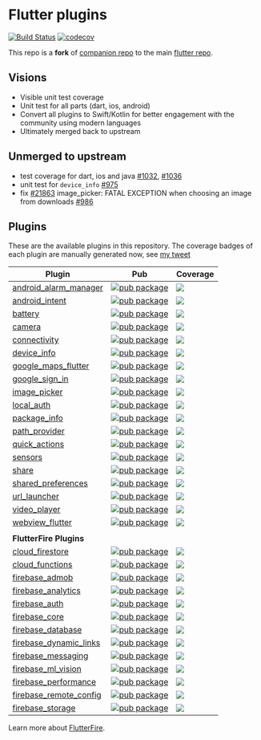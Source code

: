 # Flutter plugins

[![Build Status](https://api.cirrus-ci.com/github/truongsinh/flutter-plugins.svg)](https://cirrus-ci.com/github/truongsinh/flutter-plugins/master)
[![codecov](https://codecov.io/gh/truongsinh/flutter-plugins/branch/master/graph/badge.svg)](https://codecov.io/gh/truongsinh/flutter-plugins)

This repo is a **fork** of [companion repo](https://github.com/flutter/plugins) to the main [flutter
repo](https://github.com/flutter/flutter).

## Visions
- Visible unit test coverage
- Unit test for all parts (dart, ios, android)
- Convert all plugins to Swift/Kotlin for better engagement with the community using modern languages
- Ultimately merged back to upstream

## Unmerged to upstream
- test coverage for dart, ios and java [#1032](https://github.com/flutter/flutter/issues/1032), [#1036](https://github.com/flutter/flutter/issues/1036)
- unit test for `device_info` [#975](https://github.com/flutter/flutter/issues/975)
- fix [#21863](https://github.com/flutter/flutter/issues/21863) image_picker: FATAL EXCEPTION when choosing an image from downloads
[#986](https://github.com/flutter/flutter/issues/986)

## Plugins
These are the available plugins in this repository. The coverage badges of each plugin are manually generated now, see [my tweet](https://twitter.com/truongsinhtn/status/1082253861195108354)

| Plugin | Pub | Coverage |
|--------|-----| -------- |
| [android_alarm_manager](./packages/android_alarm_manager/) | [![pub package](https://img.shields.io/pub/v/android_alarm_manager.svg)](https://pub.dartlang.org/packages/android_alarm_manager) | [![](https://shields-staging-pr-2473.herokuapp.com/badge/endpoint.svg?url=https://008413b2.ngrok.io/coverage_data/android_alarm_manager.json)](https://codecov.io/gh/truongsinh/flutter-plugins/tree/master/packages/android_alarm_manager)
| [android_intent](./packages/android_intent/) | [![pub package](https://img.shields.io/pub/v/android_intent.svg)](https://pub.dartlang.org/packages/android_intent) | [![](https://shields-staging-pr-2473.herokuapp.com/badge/endpoint.svg?url=https://008413b2.ngrok.io/coverage_data/android_intent.json)](https://codecov.io/gh/truongsinh/flutter-plugins/tree/master/packages/android_intent)
| [battery](./packages/battery/) | [![pub package](https://img.shields.io/pub/v/battery.svg)](https://pub.dartlang.org/packages/battery) | [![](https://shields-staging-pr-2473.herokuapp.com/badge/endpoint.svg?url=https://008413b2.ngrok.io/coverage_data/battery.json)](https://codecov.io/gh/truongsinh/flutter-plugins/tree/master/packages/battery)
| [camera](./packages/camera/) | [![pub package](https://img.shields.io/pub/v/camera.svg)](https://pub.dartlang.org/packages/camera) | [![](https://shields-staging-pr-2473.herokuapp.com/badge/endpoint.svg?url=https://008413b2.ngrok.io/coverage_data/camera.json)](https://codecov.io/gh/truongsinh/flutter-plugins/tree/master/packages/camera)
| [connectivity](./packages/connectivity/) | [![pub package](https://img.shields.io/pub/v/connectivity.svg)](https://pub.dartlang.org/packages/connectivity) | [![](https://shields-staging-pr-2473.herokuapp.com/badge/endpoint.svg?url=https://008413b2.ngrok.io/coverage_data/camera.json)](https://codecov.io/gh/truongsinh/flutter-plugins/tree/master/packages/camera)
| [device_info](./packages/device_info/) | [![pub package](https://img.shields.io/pub/v/device_info.svg)](https://pub.dartlang.org/packages/device_info) | [![](https://shields-staging-pr-2473.herokuapp.com/badge/endpoint.svg?url=https://008413b2.ngrok.io/coverage_data/camera.json)](https://codecov.io/gh/truongsinh/flutter-plugins/tree/master/packages/camera)
| [google_maps_flutter](./packages/google_maps_flutter) | [![pub package](https://img.shields.io/pub/v/google_maps_flutter.svg)](https://pub.dartlang.org/packages/google_maps_flutter) | [![](https://shields-staging-pr-2473.herokuapp.com/badge/endpoint.svg?url=https://008413b2.ngrok.io/coverage_data/camera.json)](https://codecov.io/gh/truongsinh/flutter-plugins/tree/master/packages/camera)
| [google_sign_in](./packages/google_sign_in/) | [![pub package](https://img.shields.io/pub/v/google_sign_in.svg)](https://pub.dartlang.org/packages/google_sign_in) | [![](https://shields-staging-pr-2473.herokuapp.com/badge/endpoint.svg?url=https://008413b2.ngrok.io/coverage_data/camera.json)](https://codecov.io/gh/truongsinh/flutter-plugins/tree/master/packages/camera)
| [image_picker](./packages/image_picker/) | [![pub package](https://img.shields.io/pub/v/image_picker.svg)](https://pub.dartlang.org/packages/image_picker) | [![](https://shields-staging-pr-2473.herokuapp.com/badge/endpoint.svg?url=https://008413b2.ngrok.io/coverage_data/image_picker.json)](https://codecov.io/gh/truongsinh/flutter-plugins/tree/master/packages/image_picker)
| [local_auth](./packages/local_auth/) | [![pub package](https://img.shields.io/pub/v/local_auth.svg)](https://pub.dartlang.org/packages/local_auth) | [![](https://shields-staging-pr-2473.herokuapp.com/badge/endpoint.svg?url=https://008413b2.ngrok.io/coverage_data/camera.json)](https://codecov.io/gh/truongsinh/flutter-plugins/tree/master/packages/camera)
| [package_info](./packages/package_info/) | [![pub package](https://img.shields.io/pub/v/package_info.svg)](https://pub.dartlang.org/packages/package_info) | [![](https://shields-staging-pr-2473.herokuapp.com/badge/endpoint.svg?url=https://008413b2.ngrok.io/coverage_data/camera.json)](https://codecov.io/gh/truongsinh/flutter-plugins/tree/master/packages/camera)
| [path_provider](./packages/path_provider/) | [![pub package](https://img.shields.io/pub/v/path_provider.svg)](https://pub.dartlang.org/packages/path_provider) | [![](https://shields-staging-pr-2473.herokuapp.com/badge/endpoint.svg?url=https://008413b2.ngrok.io/coverage_data/path_provider.json)](https://codecov.io/gh/truongsinh/flutter-plugins/tree/master/packages/path_provider)
| [quick_actions](./packages/quick_actions/) | [![pub package](https://img.shields.io/pub/v/quick_actions.svg)](https://pub.dartlang.org/packages/quick_actions) | [![](https://shields-staging-pr-2473.herokuapp.com/badge/endpoint.svg?url=https://008413b2.ngrok.io/coverage_data/quick_actions.json)](https://codecov.io/gh/truongsinh/flutter-plugins/tree/master/packages/quick_actions)
| [sensors](./packages/sensors/) | [![pub package](https://img.shields.io/pub/v/sensors.svg)](https://pub.dartlang.org/packages/sensors) | [![](https://shields-staging-pr-2473.herokuapp.com/badge/endpoint.svg?url=https://008413b2.ngrok.io/coverage_data/sensors.json)](https://codecov.io/gh/truongsinh/flutter-plugins/tree/master/packages/sensors)
| [share](./packages/share/) | [![pub package](https://img.shields.io/pub/v/share.svg)](https://pub.dartlang.org/packages/share) | [![](https://shields-staging-pr-2473.herokuapp.com/badge/endpoint.svg?url=https://008413b2.ngrok.io/coverage_data/share.json)](https://codecov.io/gh/truongsinh/flutter-plugins/tree/master/packages/share)
| [shared_preferences](./packages/shared_preferences/) | [![pub package](https://img.shields.io/pub/v/shared_preferences.svg)](https://pub.dartlang.org/packages/shared_preferences) | [![](https://shields-staging-pr-2473.herokuapp.com/badge/endpoint.svg?url=https://008413b2.ngrok.io/coverage_data/shared_preferences.json)](https://codecov.io/gh/truongsinh/flutter-plugins/tree/master/packages/shared_preferences)
| [url_launcher](./packages/url_launcher/) | [![pub package](https://img.shields.io/pub/v/url_launcher.svg)](https://pub.dartlang.org/packages/url_launcher) | [![](https://shields-staging-pr-2473.herokuapp.com/badge/endpoint.svg?url=https://008413b2.ngrok.io/coverage_data/url_launcher.json)](https://codecov.io/gh/truongsinh/flutter-plugins/tree/master/packages/url_launcher)
| [video_player](./packages/video_player/) | [![pub package](https://img.shields.io/pub/v/video_player.svg)](https://pub.dartlang.org/packages/video_player) | [![](https://shields-staging-pr-2473.herokuapp.com/badge/endpoint.svg?url=https://008413b2.ngrok.io/coverage_data/video_player.json)](https://codecov.io/gh/truongsinh/flutter-plugins/tree/master/packages/video_player)
| [webview_flutter](./packages/webview_flutter/) | [![pub package](https://img.shields.io/pub/v/webview_flutter.svg)](https://pub.dartlang.org/packages/webview_flutter) | [![](https://shields-staging-pr-2473.herokuapp.com/badge/endpoint.svg?url=https://008413b2.ngrok.io/coverage_data/webview_flutter.json)](https://codecov.io/gh/truongsinh/flutter-plugins/tree/master/packages/webview_flutter)
| |
| **FlutterFire Plugins** |  |
| [cloud_firestore](./packages/cloud_firestore/) | [![pub package](https://img.shields.io/pub/v/cloud_firestore.svg)](https://pub.dartlang.org/packages/cloud_firestore) | [![](https://shields-staging-pr-2473.herokuapp.com/badge/endpoint.svg?url=https://008413b2.ngrok.io/coverage_data/cloud_firestore.json)](https://codecov.io/gh/truongsinh/flutter-plugins/tree/master/packages/cloud_firestore)
| [cloud_functions](./packages/cloud_functions/) | [![pub package](https://img.shields.io/pub/v/cloud_functions.svg)](https://pub.dartlang.org/packages/cloud_functions) | [![](https://shields-staging-pr-2473.herokuapp.com/badge/endpoint.svg?url=https://008413b2.ngrok.io/coverage_data/cloud_functions.json)](https://codecov.io/gh/truongsinh/flutter-plugins/tree/master/packages/cloud_functions)
| [firebase_admob](./packages/firebase_admob/) | [![pub package](https://img.shields.io/pub/v/firebase_admob.svg)](https://pub.dartlang.org/packages/firebase_admob) | [![](https://shields-staging-pr-2473.herokuapp.com/badge/endpoint.svg?url=https://008413b2.ngrok.io/coverage_data/firebase_admob.json)](https://codecov.io/gh/truongsinh/flutter-plugins/tree/master/packages/firebase_admob)
| [firebase_analytics](./packages/firebase_analytics/) | [![pub package](https://img.shields.io/pub/v/firebase_analytics.svg)](https://pub.dartlang.org/packages/firebase_analytics) | [![](https://shields-staging-pr-2473.herokuapp.com/badge/endpoint.svg?url=https://008413b2.ngrok.io/coverage_data/firebase_analytics.json)](https://codecov.io/gh/truongsinh/flutter-plugins/tree/master/packages/firebase_analytics)
| [firebase_auth](./packages/firebase_auth/) | [![pub package](https://img.shields.io/pub/v/firebase_auth.svg)](https://pub.dartlang.org/packages/firebase_auth) | [![](https://shields-staging-pr-2473.herokuapp.com/badge/endpoint.svg?url=https://008413b2.ngrok.io/coverage_data/firebase_auth.json)](https://codecov.io/gh/truongsinh/flutter-plugins/tree/master/packages/firebase_auth)
| [firebase_core](./packages/firebase_core/) | [![pub package](https://img.shields.io/pub/v/firebase_core.svg)](https://pub.dartlang.org/packages/firebase_core) | [![](https://shields-staging-pr-2473.herokuapp.com/badge/endpoint.svg?url=https://008413b2.ngrok.io/coverage_data/firebase_core.json)](https://codecov.io/gh/truongsinh/flutter-plugins/tree/master/packages/firebase_core)
| [firebase_database](./packages/firebase_database/) | [![pub package](https://img.shields.io/pub/v/firebase_database.svg)](https://pub.dartlang.org/packages/firebase_database) | [![](https://shields-staging-pr-2473.herokuapp.com/badge/endpoint.svg?url=https://008413b2.ngrok.io/coverage_data/firebase_database.json)](https://codecov.io/gh/truongsinh/flutter-plugins/tree/master/packages/firebase_database)
| [firebase_dynamic_links](./packages/firebase_dynamic_links/) | [![pub package](https://img.shields.io/pub/v/firebase_dynamic_links.svg)](https://pub.dartlang.org/packages/firebase_dynamic_links) | [![](https://shields-staging-pr-2473.herokuapp.com/badge/endpoint.svg?url=https://008413b2.ngrok.io/coverage_data/firebase_dynamic_links.json)](https://codecov.io/gh/truongsinh/flutter-plugins/tree/master/packages/firebase_dynamic_links)
| [firebase_messaging](./packages/firebase_messaging/) | [![pub package](https://img.shields.io/pub/v/firebase_messaging.svg)](https://pub.dartlang.org/packages/firebase_messaging) | [![](https://shields-staging-pr-2473.herokuapp.com/badge/endpoint.svg?url=https://008413b2.ngrok.io/coverage_data/firebase_messaging.json)](https://codecov.io/gh/truongsinh/flutter-plugins/tree/master/packages/firebase_messaging)
| [firebase_ml_vision](./packages/firebase_ml_vision/) | [![pub package](https://img.shields.io/pub/v/firebase_ml_vision.svg)](https://pub.dartlang.org/packages/firebase_ml_vision) | [![](https://shields-staging-pr-2473.herokuapp.com/badge/endpoint.svg?url=https://008413b2.ngrok.io/coverage_data/firebase_ml_vision.json)](https://codecov.io/gh/truongsinh/flutter-plugins/tree/master/packages/firebase_ml_vision)
| [firebase_performance](./packages/firebase_performance/) | [![pub package](https://img.shields.io/pub/v/firebase_performance.svg)](https://pub.dartlang.org/packages/firebase_performance) | [![](https://shields-staging-pr-2473.herokuapp.com/badge/endpoint.svg?url=https://008413b2.ngrok.io/coverage_data/firebase_performance.json)](https://codecov.io/gh/truongsinh/flutter-plugins/tree/master/packages/firebase_performance)
| [firebase_remote_config](./packages/firebase_remote_config/) | [![pub package](https://img.shields.io/pub/v/firebase_remote_config.svg)](https://pub.dartlang.org/packages/firebase_remote_config) | [![](https://shields-staging-pr-2473.herokuapp.com/badge/endpoint.svg?url=https://008413b2.ngrok.io/coverage_data/firebase_remote_config.json)](https://codecov.io/gh/truongsinh/flutter-plugins/tree/master/packages/firebase_remote_config)
| [firebase_storage](./packages/firebase_storage/) | [![pub package](https://img.shields.io/pub/v/firebase_storage.svg)](https://pub.dartlang.org/packages/firebase_storage) | [![](https://shields-staging-pr-2473.herokuapp.com/badge/endpoint.svg?url=https://008413b2.ngrok.io/coverage_data/firebase_storage.json)](https://codecov.io/gh/truongsinh/flutter-plugins/tree/master/packages/firebase_storage)

Learn more about [FlutterFire](https://github.com/flutter/plugins/blob/master/FlutterFire.md).
